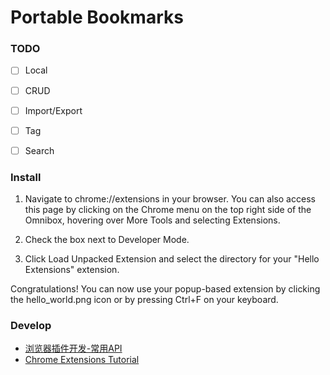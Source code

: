 # Portable Bookmarks


### TODO

+ [ ] Local
+ [ ] CRUD
+ [ ] Import/Export
+ [ ] Tag
+ [ ] Search


### Install

1. Navigate to chrome://extensions in your browser. 
You can also access this page by clicking on the Chrome menu on the top right side of the Omnibox, 
hovering over More Tools and selecting Extensions.

2. Check the box next to Developer Mode.

3. Click Load Unpacked Extension and select the directory for your "Hello Extensions" extension.

Congratulations! You can now use your popup-based extension by clicking the hello_world.png icon or by pressing Ctrl+F on your keyboard.

### Develop

+ [浏览器插件开发-常用API](https://blog.csdn.net/mjzhang1993/article/details/84848985)
+ [Chrome Extensions Tutorial](https://developer.chrome.com/extensions)

